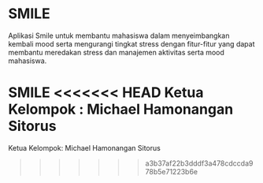 # SMILE
Aplikasi Smile untuk membantu mahasiswa dalam menyeimbangkan kembali mood serta mengurangi tingkat stress dengan fitur-fitur yang dapat membantu meredakan stress dan manajemen aktivitas serta mood mahasiswa.

SMILE
<<<<<<< HEAD
Ketua Kelompok : Michael Hamonangan Sitorus
=======
Ketua Kelompok: Michael Hamonangan Sitorus

>>>>>>> a3b37af22b3dddf3a478cdccda978b5e71223b6e
